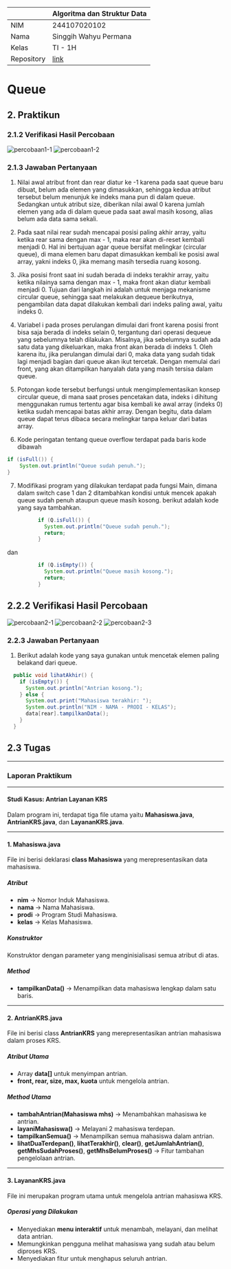 |  | Algoritma dan Struktur Data |
|--|--|
| NIM |  244107020102|
| Nama |  Singgih Wahyu Permana |
| Kelas | TI - 1H |
| Repository | [link](https://github.com/eeswepe/AlgoDS) |

# Queue 

## 2. Praktikun

### 2.1.2 Verifikasi Hasil Percobaan

![percobaan1-1](./img/percobaan1-1.png)
![percobaan1-2](./img/percobaan1-2.png)

### 2.1.3 Jawaban Pertanyaan

1. Nilai awal atribut front dan rear diatur ke -1 karena pada saat queue baru dibuat, belum ada elemen yang dimasukkan, sehingga kedua atribut tersebut belum menunjuk ke indeks mana pun di dalam queue. Sedangkan untuk atribut size, diberikan nilai awal 0 karena jumlah elemen yang ada di dalam queue pada saat awal masih kosong, alias belum ada data sama sekali.

2. Pada saat nilai rear sudah mencapai posisi paling akhir array, yaitu ketika rear sama dengan max - 1, maka rear akan di-reset kembali menjadi 0. Hal ini bertujuan agar queue bersifat melingkar (circular queue), di mana elemen baru dapat dimasukkan kembali ke posisi awal array, yakni indeks 0, jika memang masih tersedia ruang kosong.

3. Jika posisi front saat ini sudah berada di indeks terakhir array, yaitu ketika nilainya sama dengan max - 1, maka front akan diatur kembali menjadi 0. Tujuan dari langkah ini adalah untuk menjaga mekanisme circular queue, sehingga saat melakukan dequeue berikutnya, pengambilan data dapat dilakukan kembali dari indeks paling awal, yaitu indeks 0.

4. Variabel i pada proses perulangan dimulai dari front karena posisi front bisa saja berada di indeks selain 0, tergantung dari operasi dequeue yang sebelumnya telah dilakukan. Misalnya, jika sebelumnya sudah ada satu data yang dikeluarkan, maka front akan berada di indeks 1. Oleh karena itu, jika perulangan dimulai dari 0, maka data yang sudah tidak lagi menjadi bagian dari queue akan ikut tercetak. Dengan memulai dari front, yang akan ditampilkan hanyalah data yang masih tersisa dalam queue.

5. Potongan kode tersebut berfungsi untuk mengimplementasikan konsep circular queue, di mana saat proses pencetakan data, indeks i dihitung menggunakan rumus tertentu agar bisa kembali ke awal array (indeks 0) ketika sudah mencapai batas akhir array. Dengan begitu, data dalam queue dapat terus dibaca secara melingkar tanpa keluar dari batas array.

6. Kode peringatan tentang queue overflow terdapat pada baris kode dibawah
```java
if (isFull()) {
    System.out.println("Queue sudah penuh.");
}
```

7. Modifikasi program yang dilakukan terdapat pada fungsi Main, dimana dalam switch case 1 dan 2 ditambahkan kondisi untuk mencek apakah queue sudah penuh ataupun queue masih kosong. berikut adalah kode yang saya tambahkan.
```java
          if (Q.isFull()) {
            System.out.println("Queue sudah penuh.");
            return;
          }
```
dan
```java
          if (Q.isEmpty()) {
            System.out.println("Queue masih kosong.");
            return;
          }
```

## 2.2.2 Verifikasi Hasil Percobaan

![percobaan2-1](./img/percobaan2-1.png)
![percobaan2-2](./img/percobaan2-2.png)
![percobaan2-3](./img/percobaan2-3.png)


### 2.2.3 Jawaban Pertanyaan

1. Berikut adalah kode yang saya gunakan untuk mencetak elemen paling belakand dari queue.
```java
  public void lihatAkhir() {
    if (isEmpty()) {
      System.out.println("Antrian kosong.");
    } else {
      System.out.print("Mahasiswa terakhir: ");
      System.out.println("NIM - NAMA - PRODI - KELAS");
      data[rear].tampilkanData();
    }
  }

```

## 2.3 Tugas

---

### **Laporan Praktikum**

---

#### **Studi Kasus: Antrian Layanan KRS**

Dalam program ini, terdapat tiga file utama yaitu **Mahasiswa.java**, **AntrianKRS.java**, dan **LayananKRS.java**.

---

#### **1. Mahasiswa.java**

File ini berisi deklarasi **class Mahasiswa** yang merepresentasikan data mahasiswa.

##### **Atribut**

* **nim** → Nomor Induk Mahasiswa.
* **nama** → Nama Mahasiswa.
* **prodi** → Program Studi Mahasiswa.
* **kelas** → Kelas Mahasiswa.

##### **Konstruktor**

Konstruktor dengan parameter yang menginisialisasi semua atribut di atas.

##### **Method**

* **tampilkanData()** → Menampilkan data mahasiswa lengkap dalam satu baris.

---

#### **2. AntrianKRS.java**

File ini berisi class **AntrianKRS** yang merepresentasikan antrian mahasiswa dalam proses KRS.

##### **Atribut Utama**

* Array **data\[]** untuk menyimpan antrian.
* **front, rear, size, max, kuota** untuk mengelola antrian.

##### **Method Utama**

* **tambahAntrian(Mahasiswa mhs)** → Menambahkan mahasiswa ke antrian.
* **layaniMahasiswa()** → Melayani 2 mahasiswa terdepan.
* **tampilkanSemua()** → Menampilkan semua mahasiswa dalam antrian.
* **lihatDuaTerdepan()**, **lihatTerakhir()**, **clear()**, **getJumlahAntrian()**, **getMhsSudahProses()**, **getMhsBelumProses()** → Fitur tambahan pengelolaan antrian.

---

#### **3. LayananKRS.java**

File ini merupakan program utama untuk mengelola antrian mahasiswa KRS.

##### **Operasi yang Dilakukan**

* Menyediakan **menu interaktif** untuk menambah, melayani, dan melihat data antrian.
* Memungkinkan pengguna melihat mahasiswa yang sudah atau belum diproses KRS.
* Menyediakan fitur untuk menghapus seluruh antrian.

